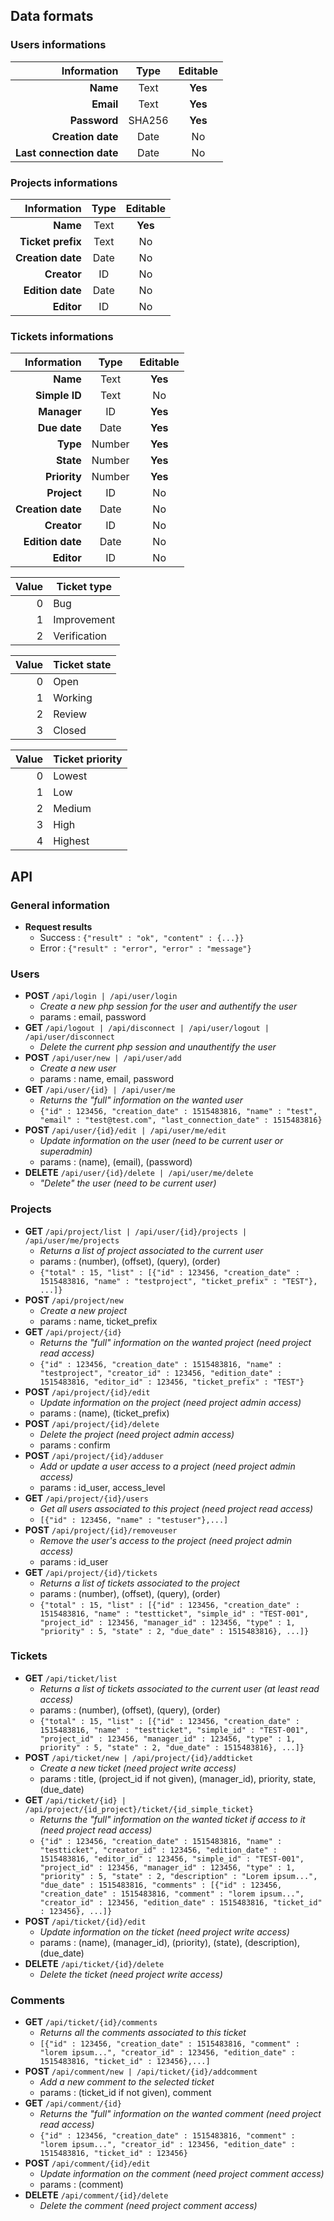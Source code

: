 ## Data formats

### Users informations

| Information | Type | Editable |
| -: | :-: | :-: |
| **Name** | Text | **Yes** |
| **Email** | Text | **Yes** |
| **Password** | SHA256 | **Yes** |
| **Creation date** | Date | No |
| **Last connection date** | Date | No |

### Projects informations

| Information | Type | Editable |
| -: | :-: | :-: |
| **Name** | Text | **Yes** |
| **Ticket prefix** | Text | No |
| **Creation date** | Date | No |
| **Creator** | ID | No |
| **Edition date** | Date | No |
| **Editor** | ID | No |

### Tickets informations

| Information | Type | Editable |
| -: | :-: | :-: |
| **Name** | Text | **Yes** |
| **Simple ID** | Text | No |
| **Manager** | ID | **Yes** |
| **Due date** | Date | **Yes** |
| **Type** | Number | **Yes** |
| **State** | Number | **Yes** |
| **Priority** | Number | **Yes** |
| **Project** | ID | No |
| **Creation date** | Date | No |
| **Creator** | ID | No |
| **Edition date** | Date | No |
| **Editor** | ID | No |

| Value | Ticket type |
| -: | -|
| 0 | Bug |
| 1 | Improvement |
| 2 | Verification |

| Value | Ticket state |
| -: | -|
| 0 | Open |
| 1 | Working |
| 2 | Review |
| 3 | Closed |

| Value | Ticket priority |
| -: | -|
| 0 | Lowest |
| 1 | Low |
| 2 | Medium |
| 3 | High |
| 4 | Highest |

## API

### General information
* **Request results**
	* Success : `{"result" : "ok", "content" : {...}}`
	* Error : `{"result" : "error", "error" : "message"}`

### Users
* **POST** `/api/login | /api/user/login`
	* *Create a new php session for the user and authentify the user*
	* params : email, password
* **GET** `/api/logout | /api/disconnect | /api/user/logout | /api/user/disconnect`
	* *Delete the current php session and unauthentify the user*
* **POST** `/api/user/new | /api/user/add`
	*  *Create a new user*
	* params : name, email, password
* **GET** `/api/user/{id} | /api/user/me`
	* *Returns the "full" information on the wanted user*
	* `{"id" : 123456, "creation_date" : 1515483816, "name" : "test", "email" : "test@test.com", "last_connection_date" : 1515483816}`
* **POST** `/api/user/{id}/edit | /api/user/me/edit`
	* *Update information on the user  (need to be current user or superadmin)* 
	* params : (name), (email), (password)
* **DELETE** `/api/user/{id}/delete | /api/user/me/delete`
	* *"Delete" the user (need to be current user)*

### Projects
* **GET** `/api/project/list | /api/user/{id}/projects | /api/user/me/projects`
	* *Returns a list of project associated to the current user* 
	* params : (number), (offset), (query), (order)
	* `{"total" : 15, "list" : [{"id" : 123456, "creation_date" : 1515483816, "name" : "testproject", "ticket_prefix" : "TEST"}, ...]}`
* **POST** `/api/project/new`
	* *Create a new project*
	* params : name, ticket_prefix
* **GET** `/api/project/{id}`
	* *Returns the "full" information on the wanted project  (need project read access)*
	* `{"id" : 123456, "creation_date" : 1515483816, "name" : "testproject", "creator_id" : 123456, "edition_date" : 1515483816, "editor_id" : 123456, "ticket_prefix" : "TEST"}`
* **POST** `/api/project/{id}/edit`
	* *Update information on the project  (need project admin access)* 
	* params : (name), (ticket_prefix)
* **POST** `/api/project/{id}/delete`
	* *Delete the project  (need project admin access)*
	* params : confirm
* **POST** `/api/project/{id}/adduser`
	* *Add or update a user access to a project  (need project admin access)* 
	* params : id_user, access_level
* **GET** `/api/project/{id}/users`
	* *Get all users associated to this project  (need project read access)* 
    * `[{"id" : 123456, "name" : "testuser"},...]`
* **POST** `/api/project/{id}/removeuser`
	* *Remove the user's access to the project  (need project admin access)* 
	* params : id_user
* **GET** `/api/project/{id}/tickets`
	* *Returns a list of tickets associated to the project* 
	* params : (number), (offset), (query), (order)
	* `{"total" : 15, "list" : [{"id" : 123456, "creation_date" : 1515483816, "name" : "testticket", "simple_id" : "TEST-001", "project_id" : 123456, "manager_id" : 123456, "type" : 1, "priority" : 5, "state" : 2, "due_date" : 1515483816}, ...]}`

### Tickets
* **GET** `/api/ticket/list`
	* *Returns a list of tickets associated to the current user (at least read access)* 
	* params : (number), (offset), (query), (order)
	* `{"total" : 15, "list" : [{"id" : 123456, "creation_date" : 1515483816, "name" : "testticket", "simple_id" : "TEST-001", "project_id" : 123456, "manager_id" : 123456, "type" : 1, priority" : 5, "state" : 2, "due_date" : 1515483816}, ...]}`
* **POST** `/api/ticket/new | /api/project/{id}/addticket`
	* *Create a new ticket  (need project write access)*
	* params : title, (project_id if not given), (manager_id), priority, state, (due_date)
* **GET** `/api/ticket/{id} | /api/project/{id_project}/ticket/{id_simple_ticket}`
	* *Returns the "full" information on the wanted ticket if access to it  (need project read access)*
	* `{"id" : 123456, "creation_date" : 1515483816, "name" : "testticket", "creator_id" : 123456, "edition_date" : 1515483816, "editor_id" : 123456, "simple_id" : "TEST-001", "project_id" : 123456, "manager_id" : 123456, "type" : 1, "priority" : 5, "state" : 2, "description" : "Lorem ipsum...", "due_date" : 1515483816, "comments" : [{"id" : 123456, "creation_date" : 1515483816, "comment" : "lorem ipsum...", "creator_id" : 123456, "edition_date" : 1515483816, "ticket_id" : 123456}, ...]}`
* **POST** `/api/ticket/{id}/edit`
	* *Update information on the ticket  (need project write access)* 
	* params : (name), (manager_id), (priority), (state), (description), (due_date)
* **DELETE** `/api/ticket/{id}/delete`
	* *Delete the ticket (need project write access)*

### Comments
* **GET** `/api/ticket/{id}/comments`
	* *Returns all the comments associated to this ticket*
	* `[{"id" : 123456, "creation_date" : 1515483816, "comment" : "lorem ipsum...", "creator_id" : 123456, "edition_date" : 1515483816, "ticket_id" : 123456},...]`
* **POST** `/api/comment/new | /api/ticket/{id}/addcomment`
	* *Add a new comment to the selected ticket* 
	* params : (ticket_id if not given), comment
* **GET** `/api/comment/{id}`
	* *Returns the "full" information on the wanted comment  (need project read access)*
	* `{"id" : 123456, "creation_date" : 1515483816, "comment" : "lorem ipsum...", "creator_id" : 123456, "edition_date" : 1515483816, "ticket_id" : 123456}`
* **POST** `/api/comment/{id}/edit`
	* *Update information on the comment  (need project comment access)* 
	* params : (comment)
* **DELETE** `/api/comment/{id}/delete`
	* *Delete the comment (need project comment access)*
